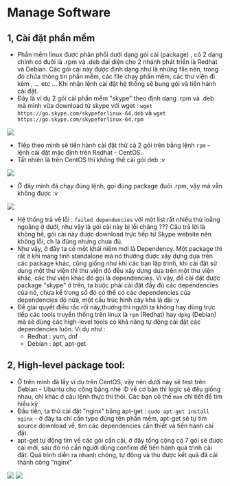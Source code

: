 # Manage Software
## 1, Cài đặt phần mềm
 - Phần mềm linux được phân phối dưới dạng gói cài (package) , có 2 dạng chính có đuôi là .rpm và .deb đại diện cho 2 nhánh phát triển là Redhat và Debian. Các gói cài này được định dạng như là những file nén, trong đó chứa thông tin phần mềm, các file chạy phần mềm, các thư viện đi kèm , ... etc ... Khi nhận lệnh cài đặt hệ thống sẽ bung gói và tiến hành cài đặt.
 - Đây là ví dụ 2 gói cài phần mềm "skype" theo định dạng .rpm và .deb mà mình vừa download từ skype với wget :
 ```` wget https://go.skype.com/skypeforlinux-64.deb ```` và
 ```` wget https://go.skype.com/skypeforlinux-64.rpm ````
  <img src="https://github.com/tulha161/linux/blob/main/images/09.03.png">
 
 - Tiếp theo mình sẽ tiến hành cài đặt thử cả 2 gói trên bằng lệnh ````rpm```` - lệnh cài đặt mặc định trên Redhat - CentOS.
 - Tất nhiên là trên CentOS thì không thể cài gói deb :v 
 <img src="https://github.com/tulha161/linux/blob/main/images/09.04.png">
 
 - Ở đây mình đã chạy đúng lệnh, gọi đúng package đuôi .rpm, vậy mà vẫn không được :v
 
 <img src="https://github.com/tulha161/linux/blob/main/images/09.05.png">
 
 - Hệ thống trả về lỗi : ````failed dependencies```` với một list rất nhiều thứ loằng ngoằng ở dưới, như vậy là gói cài này bị lỗi chăng ??? Câu trả lời là không hề, gói cài này được download trực tiếp từ Skype website nên không lỗi, ch là đúng nhưng chưa đủ.
 - Như vậy, ở đây ta có một khái niêm mới là Dependency. Một package thì rất it khi mang tính standalone mà nó thường được xây dựng dựa trên các package khác, cũng giống như khi các bạn lập trình, khi cài đặt sử dụng một thư viện thì thư viện đó đều xây dựng dựa trên một thư viện khác, các thư viện khác đó gọi là dependencies. Vì vậy, để cài đặt được package "skype" ở trên, ta buộc phải cài đặt đầy đủ các dependencies của nó, chưa kể trong số đó có thể có các dependencies của dependencies đó nữa, một cấu trúc hình cây khá là dài :v 
 - Để giải quyết điều rắc rối này,thường thì người ta không hay dùng trực tiếp các tools truyền thống trên linux là ````rpm```` (Redhat) hay ````dpkg```` (Debian) mà sẽ dùng các high-level tools có khả năng tự động cài đặt các dependencies luôn. Ví dụ như : 
 	- Redhat : yum, dnf
 	- Debian : apt, apt-get

## 2, High-level package tool: 
- Ở trên mình đã lấy ví dụ trên CentOS, vậy nên dưới này sẽ test trên Debian - Ubuntu cho công bằng nhé :D về cơ bản thì logic sẽ đều giống nhau, chỉ khác ở câu lệnh thực thi thôi. Các bạn có thể ````man```` chi tiết để tìm hiểu kỹ
- Đầu tiên, ta thử cài đặt "nginx" bằng apt-get :
 ```` sudo apt-get install nginx ```` - ở đây ta chỉ cần type đúng tên phần mềm, apt-get sẽ tự tìm source download về, tìm các dependencies cần thiết và tiến hành cài đặt.
- apt-get tự động tìm về các gói cần cài, ở đây tổng cộng có 7 gói sẽ được cài mới, sau đó nó cần người dùng confirm để tiến hành quá trình cài đặt. Quá trình diễn ra nhanh chóng, tự động và thu được kết quả đã cài thành công "nginx" 
 <img src="https://github.com/tulha161/linux/blob/main/images/09.06.png">
 <img src="https://github.com/tulha161/linux/blob/main/images/9.7.png">

 
